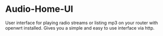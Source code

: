 # Audio-Home-UI
User interface for playing radio streams or listing mp3 on your router with openwrt installed. Gives you a simple and easy to use interface via http.
